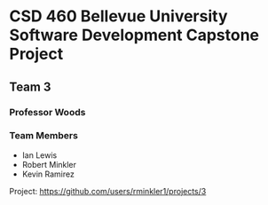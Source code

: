 # CSD 460 Bellevue University Software Development Capstone Project
## Team 3
### Professor Woods
### Team Members
- Ian Lewis
- Robert Minkler
- Kevin Ramirez

Project: https://github.com/users/rminkler1/projects/3
